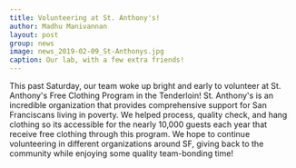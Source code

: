 ```yaml
---
title: Volunteering at St. Anthony's!
author: Madhu Manivannan
layout: post
group: news
image: news_2019-02-09_St-Anthonys.jpg
caption: Our lab, with a few extra friends!
---
```


This past Saturday, our team woke up bright and early to volunteer at St. Anthony's Free Clothing Program in the Tenderloin! St. Anthony's is an incredible organization that provides comprehensive support for San Franciscans living in poverty. We helped process, quality check, and hang clothing so its accessible for the nearly 10,000 guests each year that receive free clothing through this program. We hope to continue volunteering in different organizations around SF, giving back to the community while enjoying some quality team-bonding time! 
